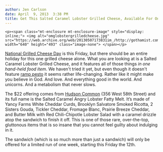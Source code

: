 ```yaml
---
author: Jen Carlson
date: April  9, 2013  3:38 PM
title: Get This Salted Caramel Lobster Grilled Cheese, Available For One Week Only
---
```



	
	
	
	<p><span class="mt-enclosure mt-enclosure-image" style="display: inline;"> <img alt="omglobstergrilledcheese.jpg" src="https://web.archive.org/web/20130507173831im_/http://gothamist.com/attachments/arts_jen/omglobstergrilledcheese.jpg" width="640" height="493" class="image-none"> </span></p>

<p><a href="https://web.archive.org/web/20130507173831/http://gothamist.com/2012/04/12/its_national_grilled_cheese_day.php">National Grilled Cheese Day</a> is this Friday, but there should be an entire holiday for this one grilled cheese alone. What you are looking at is a Salted Caramel Lobster Grilled Cheese, and it features all of those things <em>in one hand-held food item</em>. We haven&apos;t tried it yet, but even though it doesn&apos;t feature <a href="https://web.archive.org/web/20130507173831/http://gothamist.com/2013/04/08/ramps_have_arrived_celebrate_with_t.php">ramp pesto</a> it seems rather life-changing. Rather like it might make you believe in God. And love. And everything good in the world. And unicorns. And a metabolism that never slows.</p>

<p>The $22 offering comes from <a href="https://web.archive.org/web/20130507173831/http://www.hudsoncommonnyc.com/">Hudson Common</a> (356 West 58th Street) and its full name is the Salted Caramel Angry Lobster Fatty Melt. It&#x2019;s made of Yancy Farms White Cheddar Curds, Brooklyn Salvatore Smoked Ricotta, 2 Sisters Gouda, Tickler Cheddar, Fromage Blanc, Prairie Breeze Cheddar, and Butter Milk with Red Chili-Chipotle Lobster Salad with a caramel drizzle atop the sandwich to finish it off. This is one of those rare, over-the-top, gluttonous items that is so insane that you cannot feel guilty about indulging in it.</p>

<p>The sandwich (which is so much more than just a sandwich) will only be offered for a limited run of one week, starting this Friday the 12th.</p>
	
	
	
	
	
